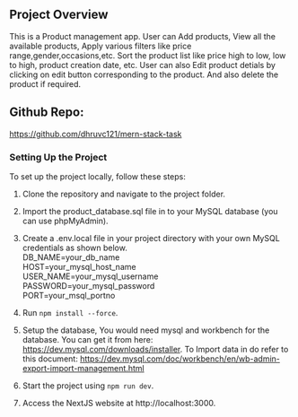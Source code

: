 ## Project Overview

This is a Product management app. User can Add products, View all the available products, Apply various filters like price range,gender,occasions,etc. Sort the product list like price high to low, low to high, product creation date, etc. User can also Edit product detials by clicking on edit button corresponding to the product. And also delete the product if required.  

## Github Repo:

https://github.com/dhruvc121/mern-stack-task

### Setting Up the Project

To set up the project locally, follow these steps:

1. Clone the repository and navigate to the project folder.
2. Import the product_database.sql file in to your MySQL database (you can use phpMyAdmin).
3. Create a .env.local file in your project directory with your own MySQL credentials as shown below.    <br>
    DB_NAME=your_db_name    <br>
    HOST=your_mysql_host_name    <br>
    USER_NAME=your_mysql_username    <br>
    PASSWORD=your_mysql_password    <br>
    PORT=your_msql_portno    <br>
    
4. Run `npm install --force`.
5. Setup the database, You would need mysql and workbench for the database. You can get it from here: https://dev.mysql.com/downloads/installer. To Import data in do refer to this document: https://dev.mysql.com/doc/workbench/en/wb-admin-export-import-management.html
6. Start the project using `npm run dev`.
7. Access the NextJS website at http://localhost:3000.

